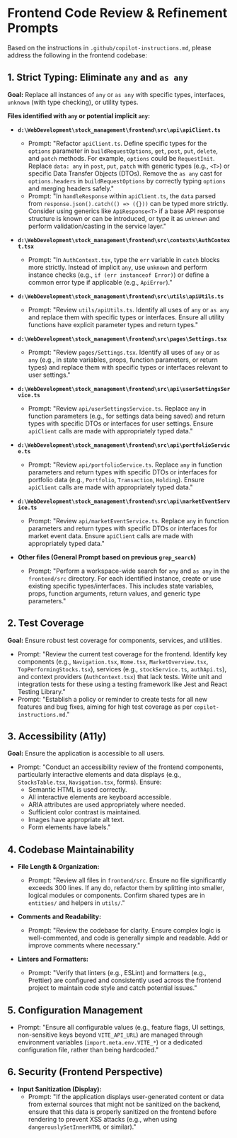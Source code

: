 # Frontend Code Review & Refinement Prompts

Based on the instructions in `.github/copilot-instructions.md`, please address the following in the frontend codebase:

## 1. Strict Typing: Eliminate `any` and `as any`

**Goal:** Replace all instances of `any` or `as any` with specific types, interfaces, `unknown` (with type checking), or utility types.

**Files identified with `any` or potential implicit `any`:**

*   **`d:\WebDevelopment\stock_management\frontend\src\api\apiClient.ts`**
    *   Prompt: "Refactor `apiClient.ts`. Define specific types for the `options` parameter in `buildRequestOptions`, `get`, `post`, `put`, `delete`, and `patch` methods. For example, `options` could be `RequestInit`. Replace `data: any` in `post`, `put`, `patch` with generic types (e.g., `<T>`) or specific Data Transfer Objects (DTOs). Remove the `as any` cast for `options.headers` in `buildRequestOptions` by correctly typing `options` and merging headers safely."
    *   Prompt: "In `handleResponse` within `apiClient.ts`, the `data` parsed from `response.json().catch(() => ({}))` can be typed more strictly. Consider using generics like `ApiResponse<T>` if a base API response structure is known or can be introduced, or type it as `unknown` and perform validation/casting in the service layer."

*   **`d:\WebDevelopment\stock_management\frontend\src\contexts\AuthContext.tsx`**
    *   Prompt: "In `AuthContext.tsx`, type the `err` variable in `catch` blocks more strictly. Instead of implicit `any`, use `unknown` and perform instance checks (e.g., `if (err instanceof Error)`) or define a common error type if applicable (e.g., `ApiError`)."

*   **`d:\WebDevelopment\stock_management\frontend\src\utils\apiUtils.ts`**
    *   Prompt: "Review `utils/apiUtils.ts`. Identify all uses of `any` or `as any` and replace them with specific types or interfaces. Ensure all utility functions have explicit parameter types and return types."

*   **`d:\WebDevelopment\stock_management\frontend\src\pages\Settings.tsx`**
    *   Prompt: "Review `pages/Settings.tsx`. Identify all uses of `any` or `as any` (e.g., in state variables, props, function parameters, or return types) and replace them with specific types or interfaces relevant to user settings."

*   **`d:\WebDevelopment\stock_management\frontend\src\api\userSettingsService.ts`**
    *   Prompt: "Review `api/userSettingsService.ts`. Replace `any` in function parameters (e.g., for settings data being saved) and return types with specific DTOs or interfaces for user settings. Ensure `apiClient` calls are made with appropriately typed data."

*   **`d:\WebDevelopment\stock_management\frontend\src\api\portfolioService.ts`**
    *   Prompt: "Review `api/portfolioService.ts`. Replace `any` in function parameters and return types with specific DTOs or interfaces for portfolio data (e.g., `Portfolio`, `Transaction`, `Holding`). Ensure `apiClient` calls are made with appropriately typed data."

*   **`d:\WebDevelopment\stock_management\frontend\src\api\marketEventService.ts`**
    *   Prompt: "Review `api/marketEventService.ts`. Replace `any` in function parameters and return types with specific DTOs or interfaces for market event data. Ensure `apiClient` calls are made with appropriately typed data."

*   **Other files (General Prompt based on previous `grep_search`)**
    *   Prompt: "Perform a workspace-wide search for `any` and `as any` in the `frontend/src` directory. For each identified instance, create or use existing specific types/interfaces. This includes state variables, props, function arguments, return values, and generic type parameters."

## 2. Test Coverage

**Goal:** Ensure robust test coverage for components, services, and utilities.

*   Prompt: "Review the current test coverage for the frontend. Identify key components (e.g., `Navigation.tsx`, `Home.tsx`, `MarketOverview.tsx`, `TopPerformingStocks.tsx`), services (e.g., `stockService.ts`, `authApi.ts`), and context providers (`AuthContext.tsx`) that lack tests. Write unit and integration tests for these using a testing framework like Jest and React Testing Library."
*   Prompt: "Establish a policy or reminder to create tests for all new features and bug fixes, aiming for high test coverage as per `copilot-instructions.md`."

## 3. Accessibility (A11y)

**Goal:** Ensure the application is accessible to all users.

*   Prompt: "Conduct an accessibility review of the frontend components, particularly interactive elements and data displays (e.g., `StocksTable.tsx`, `Navigation.tsx`, forms). Ensure:
    *   Semantic HTML is used correctly.
    *   All interactive elements are keyboard accessible.
    *   ARIA attributes are used appropriately where needed.
    *   Sufficient color contrast is maintained.
    *   Images have appropriate alt text.
    *   Form elements have labels."

## 4. Codebase Maintainability

*   **File Length & Organization:**
    *   Prompt: "Review all files in `frontend/src`. Ensure no file significantly exceeds 300 lines. If any do, refactor them by splitting into smaller, logical modules or components. Confirm shared types are in `entities/` and helpers in `utils/`."

*   **Comments and Readability:**
    *   Prompt: "Review the codebase for clarity. Ensure complex logic is well-commented, and code is generally simple and readable. Add or improve comments where necessary."

*   **Linters and Formatters:**
    *   Prompt: "Verify that linters (e.g., ESLint) and formatters (e.g., Prettier) are configured and consistently used across the frontend project to maintain code style and catch potential issues."

## 5. Configuration Management

*   Prompt: "Ensure all configurable values (e.g., feature flags, UI settings, non-sensitive keys beyond `VITE_API_URL`) are managed through environment variables (`import.meta.env.VITE_*`) or a dedicated configuration file, rather than being hardcoded."

## 6. Security (Frontend Perspective)

*   **Input Sanitization (Display):**
    *   Prompt: "If the application displays user-generated content or data from external sources that might not be sanitized on the backend, ensure that this data is properly sanitized on the frontend before rendering to prevent XSS attacks (e.g., when using `dangerouslySetInnerHTML` or similar)."

